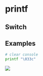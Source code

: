 # printf

## Switch

## Examples
````bash
# clear console
printf "\033c"
````
[<img src="https://i.imgur.com/9cW31Xo.png">](https://i.imgur.com/9cW31Xo.png)
